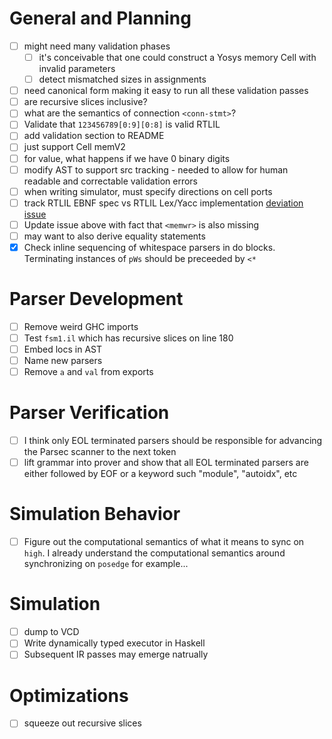 # General and Planning
 - [ ] might need many validation phases
   - [ ] it's conceivable that one could construct a Yosys memory Cell 
         with invalid parameters
   - [ ] detect mismatched sizes in assignments
 - [ ] need canonical form making it easy to run all these validation 
       passes
 - [ ] are recursive slices inclusive?
 - [ ] what are the semantics of connection `<conn-stmt>`?
 - [ ] Validate that `123456789[0:9][0:8]` is valid RTLIL
 - [ ] add validation section to README
 - [ ] just support Cell memV2
 - [ ] for value, what happens if we have 0 binary digits
 - [ ] modify AST to support src tracking - needed to allow for human 
       readable and correctable validation errors
 - [ ] when writing simulator, must specify directions on cell ports
 - [ ] track RTLIL EBNF spec vs RTLIL Lex/Yacc implementation
       [deviation issue][deviation-issue]
 - [ ] Update issue above with fact that `<memwr>` is also missing
 - [ ] may want to also derive equality statements
 - [x] Check inline sequencing of whitespace parsers in do blocks.
       Terminating instances of `pWs` should be preceeded by `<*`

# Parser Development
 - [ ] Remove weird GHC imports
 - [ ] Test `fsm1.il` which has recursive slices on line 180
 - [ ] Embed locs in AST
 - [ ] Name new parsers
 - [ ] Remove `a` and `val` from exports

# Parser Verification
 - [ ] I think only EOL terminated parsers should be responsible 
       for advancing the Parsec scanner to the next token
 - [ ] lift grammar into prover and show that all EOL terminated parsers
       are either followed by EOF or a keyword such "module", "autoidx",
       etc

# Simulation Behavior
 - [ ] Figure out the computational semantics of what it means to
       sync on `high`. I already understand the computational
       semantics around synchronizing on `posedge` for example...

# Simulation
 - [ ] dump to VCD
 - [ ] Write dynamically typed executor in Haskell
 - [ ] Subsequent IR passes may emerge natrually

# Optimizations
 - [ ] squeeze out recursive slices

[deviation-issue]: https://github.com/YosysHQ/yosys/issues/4811